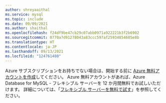 ```yaml
---
author: shreyaaithal
ms.service: mysql
ms.topic: include
ms.date: 09/09/2021
ms.author: shaithal
ms.openlocfilehash: f24df9be47cb29c07abb0971a922221b3f2b6902
ms.sourcegitcommit: 0770a7d91278043a83ccc597af25934854605e8b
ms.translationtype: HT
ms.contentlocale: ja-JP
ms.lasthandoff: 09/13/2021
ms.locfileid: "124761480"
---
```

Azure サブスクリプションをお持ちでない場合は、開始する前に [Azure 無料アカウントを作成](https://azure.microsoft.com/free)してください。 Azure 無料アカウントがあれば、Azure Database for MySQL - フレキシブル サーバーを 12 か月間無料でお試しいただけます。 詳細については、「[フレキシブル サーバーを無料で試す](../flexible-server/how-to-deploy-on-azure-free-account.md)」を参照してください。 